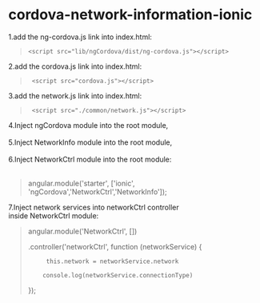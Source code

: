 cordova-network-information-ionic
=================================

1.add the ng-cordova.js link into index.html: <br>
>     <script src="lib/ngCordova/dist/ng-cordova.js"></script>
>

2.add the cordova.js link into index.html:<br>
>      <script src="cordova.js"></script>
>

3.add the network.js link into index.html:<br>
>      <script src="./common/network.js"></script>
>

4.Inject ngCordova module into the root module,<br><br>
5.Inject NetworkInfo module into the root module,<br><br>
6.Inject NetworkCtrl module into the root module:<br><br>
> angular.module('starter', ['ionic', 'ngCordova','NetworkCtrl','NetworkInfo']);
>

7.Inject network services into networkCtrl controller<br>
  inside NetworkCtrl module:
>angular.module('NetworkCtrl', [])
>
>    .controller('networkCtrl', function (networkService) {
>
>          this.network = networkService.network
>
>         console.log(networkService.connectionType)
>
>    });

